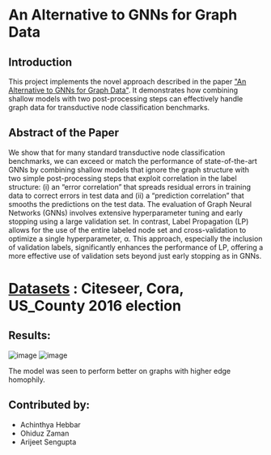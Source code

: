 # An Alternative to GNNs for Graph Data

## Introduction
This project implements the novel approach described in the paper ["An Alternative to GNNs for Graph Data"](https://shorturl.at/jlBC3). It demonstrates how combining shallow models with two post-processing steps can effectively handle graph data for transductive node classification benchmarks.

## Abstract of the Paper
We show that for many standard transductive node classification benchmarks, we can exceed or match the performance of state-of-the-art GNNs by combining shallow models that ignore the graph structure with two simple post-processing steps that exploit correlation in the label structure: (i) an “error correlation” that spreads residual errors in training data to correct errors in test data and (ii) a “prediction correlation” that smooths the predictions on the test data. The evaluation of Graph Neural Networks (GNNs) involves extensive hyperparameter tuning and early stopping using a large validation set. In contrast, Label Propagation (LP) allows for the use of the entire labeled node set and cross-validation to optimize a single hyperparameter, α. This approach, especially the inclusion of validation labels, significantly enhances the performance of LP, offering a more effective use of validation sets beyond just early stopping as in GNNs.

# [Datasets](https://drive.google.com/drive/folders/1PiGl67RxsQHUP65hrfyOv_B5eIgCv-2G?usp=drive_link) : Citeseer, Cora, US_County 2016 election 

## Results:
![image](https://github.com/risingPhoenix7/An-alternative-to-GNN-s/assets/96655704/a0eedf0b-614c-45fc-a745-e84f55b65949)
![image](https://github.com/risingPhoenix7/An-alternative-to-GNN-s/assets/96655704/a5f82e7a-91c8-4774-bca4-5c7991816be8)

The model was seen to perform better on graphs with higher edge homophily.

## Contributed by:
- Achinthya Hebbar
- Ohiduz Zaman
- Arijeet Sengupta


